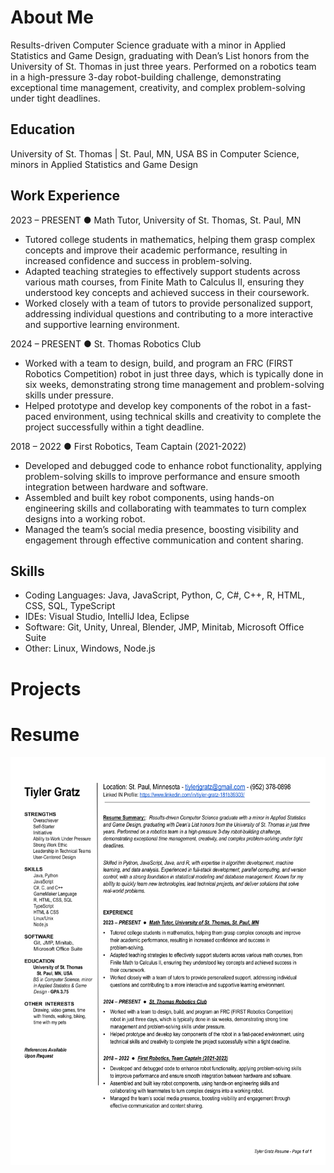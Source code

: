 # About Me
Results-driven Computer Science graduate with a minor in Applied Statistics
and Game Design, graduating with Dean’s List honors from the University of St. Thomas in just three
years. Performed on a robotics team in a high-pressure 3-day robot-building challenge,
demonstrating exceptional time management, creativity, and complex problem-solving under tight
deadlines.

## Education
University of St. Thomas | St. Paul, MN, USA
BS in Computer Science, minors in Applied Statistics and Game Design 

## Work Experience
2023 – PRESENT ● Math Tutor, University of St. Thomas, St. Paul, MN
- Tutored college students in mathematics, helping them grasp complex concepts and improve
their academic performance, resulting in increased confidence and success in
problem-solving.
- Adapted teaching strategies to effectively support students across various math courses, from
Finite Math to Calculus II, ensuring they understood key concepts and achieved success in
their coursework.
- Worked closely with a team of tutors to provide personalized support, addressing individual
questions and contributing to a more interactive and supportive learning environment.

2024 – PRESENT ● St. Thomas Robotics Club
- Worked with a team to design, build, and program an FRC (FIRST Robotics Competition)
robot in just three days, which is typically done in six weeks, demonstrating strong time
management and problem-solving skills under pressure.
- Helped prototype and develop key components of the robot in a fast-paced environment, using
technical skills and creativity to complete the project successfully within a tight deadline.

2018 – 2022 ● First Robotics, Team Captain (2021-2022)
- Developed and debugged code to enhance robot functionality, applying problem-solving skills
to improve performance and ensure smooth integration between hardware and software.
- Assembled and built key robot components, using hands-on engineering skills and
collaborating with teammates to turn complex designs into a working robot.
- Managed the team’s social media presence, boosting visibility and engagement through
effective communication and content sharing.

## Skills 
- Coding Languages: Java, JavaScript, Python, C, C#, C++, R, HTML, CSS, SQL, TypeScript
- IDEs: Visual Studio, IntelliJ Idea, Eclipse
- Software: Git, Unity, Unreal, Blender, JMP, Minitab, Microsoft Office Suite
- Other: Linux, Windows, Node.js

# Projects 

# Resume
![Resume](assets/TiylerGratzResume)
